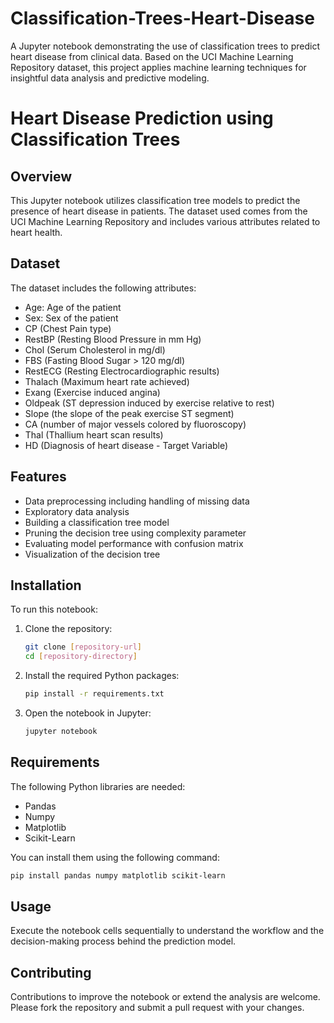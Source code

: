 
# Classification-Trees-Heart-Disease
A Jupyter notebook demonstrating the use of classification trees to predict heart disease from clinical data. Based on the UCI Machine Learning Repository dataset, this project applies machine learning techniques for insightful data analysis and predictive modeling.

# Heart Disease Prediction using Classification Trees

## Overview
This Jupyter notebook utilizes classification tree models to predict the presence of heart disease in patients. The dataset used comes from the UCI Machine Learning Repository and includes various attributes related to heart health.

## Dataset
The dataset includes the following attributes:
- Age: Age of the patient
- Sex: Sex of the patient
- CP (Chest Pain type)
- RestBP (Resting Blood Pressure in mm Hg)
- Chol (Serum Cholesterol in mg/dl)
- FBS (Fasting Blood Sugar > 120 mg/dl)
- RestECG (Resting Electrocardiographic results)
- Thalach (Maximum heart rate achieved)
- Exang (Exercise induced angina)
- Oldpeak (ST depression induced by exercise relative to rest)
- Slope (the slope of the peak exercise ST segment)
- CA (number of major vessels colored by fluoroscopy)
- Thal (Thallium heart scan results)
- HD (Diagnosis of heart disease - Target Variable)

## Features
- Data preprocessing including handling of missing data
- Exploratory data analysis
- Building a classification tree model
- Pruning the decision tree using complexity parameter
- Evaluating model performance with confusion matrix
- Visualization of the decision tree

## Installation
To run this notebook:

1. Clone the repository:
   ```bash
   git clone [repository-url]
   cd [repository-directory]
   ```
2. Install the required Python packages:
   ```bash
   pip install -r requirements.txt
   ```
3. Open the notebook in Jupyter:
   ```bash
   jupyter notebook
   ```

## Requirements
The following Python libraries are needed:
- Pandas
- Numpy
- Matplotlib
- Scikit-Learn

You can install them using the following command:
```bash
pip install pandas numpy matplotlib scikit-learn
```

## Usage
Execute the notebook cells sequentially to understand the workflow and the decision-making process behind the prediction model.

## Contributing
Contributions to improve the notebook or extend the analysis are welcome. Please fork the repository and submit a pull request with your changes.
